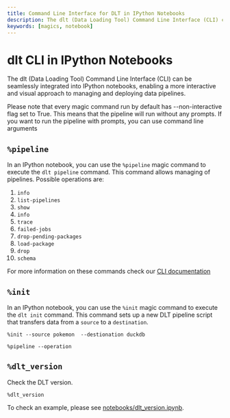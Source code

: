 ```yaml
---
title: Command Line Interface for DLT in IPython Notebooks
description: The dlt (Data Loading Tool) Command Line Interface (CLI) can be seamlessly integrated into IPython notebooks, enabling a more interactive and visual approach to managing and deploying data pipelines.
keywords: [magics, notebook]
---
```




# dlt CLI in IPython Notebooks

The dlt (Data Loading Tool) Command Line Interface (CLI) can be seamlessly integrated into IPython notebooks, enabling a more interactive and visual approach to managing and deploying data pipelines.

Please note that every magic command run by default has --non-interactive flag set to True. This means that the pipeline will run without any prompts. If you want to run the pipeline with prompts, you can use command line arguments

## `%pipeline`

In an IPython notebook, you can use the `%pipeline` magic command to execute the `dlt pipeline` command. This command allows managing of pipelines.
Possible operations are:
  1. `info`
  2. `list-pipelines`
  3. `show`
  4. `info`
  5. `trace`
  6. `failed-jobs`
  7. `drop-pending-packages`
  8. `load-package`
  9. `drop`
  10. `schema`

For more information on these commands check our [CLI documentation](command-line-interface)


## `%init`

In an IPython notebook, you can use the `%init` magic command to execute the `dlt init` command. This command sets up a new DLT pipeline script that transfers data from a `source` to a `destination`.

```ipython
%init --source pokemon  --destionation duckdb

```



```ipython
%pipeline --operation

```


## `%dlt_version`

Check the DLT version.

```ipython
%dlt_version
```

To check an example, please see [notebooks/dlt_version.ipynb](notebooks/dlt_version.ipynb).
